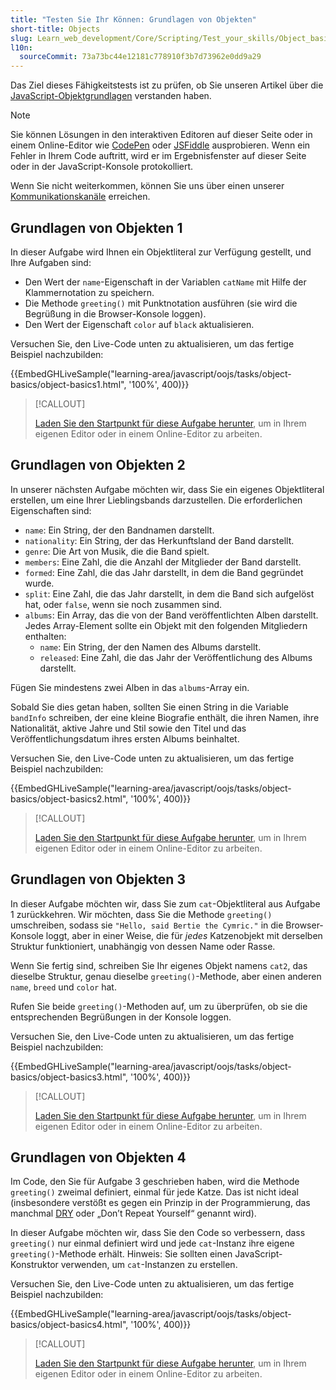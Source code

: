 ```yaml
---
title: "Testen Sie Ihr Können: Grundlagen von Objekten"
short-title: Objects
slug: Learn_web_development/Core/Scripting/Test_your_skills/Object_basics
l10n:
  sourceCommit: 73a73bc44e12181c778910f3b7d73962e0dd9a29
---
```


Das Ziel dieses Fähigkeitstests ist zu prüfen, ob Sie unseren Artikel über die [JavaScript-Objektgrundlagen](/de/docs/Learn_web_development/Core/Scripting/Object_basics) verstanden haben.

> [!NOTE]
> Sie können Lösungen in den interaktiven Editoren auf dieser Seite oder in einem Online-Editor wie [CodePen](https://codepen.io/) oder [JSFiddle](https://jsfiddle.net/) ausprobieren.
> Wenn ein Fehler in Ihrem Code auftritt, wird er im Ergebnisfenster auf dieser Seite oder in der JavaScript-Konsole protokolliert.
>
> Wenn Sie nicht weiterkommen, können Sie uns über einen unserer [Kommunikationskanäle](/de/docs/MDN/Community/Communication_channels) erreichen.

## Grundlagen von Objekten 1

In dieser Aufgabe wird Ihnen ein Objektliteral zur Verfügung gestellt, und Ihre Aufgaben sind:

- Den Wert der `name`-Eigenschaft in der Variablen `catName` mit Hilfe der Klammernotation zu speichern.
- Die Methode `greeting()` mit Punktnotation ausführen (sie wird die Begrüßung in die Browser-Konsole loggen).
- Den Wert der Eigenschaft `color` auf `black` aktualisieren.

Versuchen Sie, den Live-Code unten zu aktualisieren, um das fertige Beispiel nachzubilden:

{{EmbedGHLiveSample("learning-area/javascript/oojs/tasks/object-basics/object-basics1.html", '100%', 400)}}

> [!CALLOUT]
>
> [Laden Sie den Startpunkt für diese Aufgabe herunter](https://github.com/mdn/learning-area/blob/main/javascript/oojs/tasks/object-basics/object-basics1-download.html), um in Ihrem eigenen Editor oder in einem Online-Editor zu arbeiten.

## Grundlagen von Objekten 2

In unserer nächsten Aufgabe möchten wir, dass Sie ein eigenes Objektliteral erstellen, um eine Ihrer Lieblingsbands darzustellen. Die erforderlichen Eigenschaften sind:

- `name`: Ein String, der den Bandnamen darstellt.
- `nationality`: Ein String, der das Herkunftsland der Band darstellt.
- `genre`: Die Art von Musik, die die Band spielt.
- `members`: Eine Zahl, die die Anzahl der Mitglieder der Band darstellt.
- `formed`: Eine Zahl, die das Jahr darstellt, in dem die Band gegründet wurde.
- `split`: Eine Zahl, die das Jahr darstellt, in dem die Band sich aufgelöst hat, oder `false`, wenn sie noch zusammen sind.
- `albums`: Ein Array, das die von der Band veröffentlichten Alben darstellt. Jedes Array-Element sollte ein Objekt mit den folgenden Mitgliedern enthalten:
  - `name`: Ein String, der den Namen des Albums darstellt.
  - `released`: Eine Zahl, die das Jahr der Veröffentlichung des Albums darstellt.

Fügen Sie mindestens zwei Alben in das `albums`-Array ein.

Sobald Sie dies getan haben, sollten Sie einen String in die Variable `bandInfo` schreiben, der eine kleine Biografie enthält, die ihren Namen, ihre Nationalität, aktive Jahre und Stil sowie den Titel und das Veröffentlichungsdatum ihres ersten Albums beinhaltet.

Versuchen Sie, den Live-Code unten zu aktualisieren, um das fertige Beispiel nachzubilden:

{{EmbedGHLiveSample("learning-area/javascript/oojs/tasks/object-basics/object-basics2.html", '100%', 400)}}

> [!CALLOUT]
>
> [Laden Sie den Startpunkt für diese Aufgabe herunter](https://github.com/mdn/learning-area/blob/main/javascript/oojs/tasks/object-basics/object-basics2-download.html), um in Ihrem eigenen Editor oder in einem Online-Editor zu arbeiten.

## Grundlagen von Objekten 3

In dieser Aufgabe möchten wir, dass Sie zum `cat`-Objektliteral aus Aufgabe 1 zurückkehren. Wir möchten, dass Sie die Methode `greeting()` umschreiben, sodass sie `"Hello, said Bertie the Cymric."` in die Browser-Konsole loggt, aber in einer Weise, die für _jedes_ Katzenobjekt mit derselben Struktur funktioniert, unabhängig von dessen Name oder Rasse.

Wenn Sie fertig sind, schreiben Sie Ihr eigenes Objekt namens `cat2`, das dieselbe Struktur, genau dieselbe `greeting()`-Methode, aber einen anderen `name`, `breed` und `color` hat.

Rufen Sie beide `greeting()`-Methoden auf, um zu überprüfen, ob sie die entsprechenden Begrüßungen in der Konsole loggen.

Versuchen Sie, den Live-Code unten zu aktualisieren, um das fertige Beispiel nachzubilden:

{{EmbedGHLiveSample("learning-area/javascript/oojs/tasks/object-basics/object-basics3.html", '100%', 400)}}

> [!CALLOUT]
>
> [Laden Sie den Startpunkt für diese Aufgabe herunter](https://github.com/mdn/learning-area/blob/main/javascript/oojs/tasks/object-basics/object-basics3-download.html), um in Ihrem eigenen Editor oder in einem Online-Editor zu arbeiten.

## Grundlagen von Objekten 4

Im Code, den Sie für Aufgabe 3 geschrieben haben, wird die Methode `greeting()` zweimal definiert, einmal für jede Katze. Das ist nicht ideal (insbesondere verstößt es gegen ein Prinzip in der Programmierung, das manchmal [DRY](https://en.wikipedia.org/wiki/Don%27t_repeat_yourself) oder „Don’t Repeat Yourself“ genannt wird).

In dieser Aufgabe möchten wir, dass Sie den Code so verbessern, dass `greeting()` nur einmal definiert wird und jede `cat`-Instanz ihre eigene `greeting()`-Methode erhält. Hinweis: Sie sollten einen JavaScript-Konstruktor verwenden, um `cat`-Instanzen zu erstellen.

Versuchen Sie, den Live-Code unten zu aktualisieren, um das fertige Beispiel nachzubilden:

{{EmbedGHLiveSample("learning-area/javascript/oojs/tasks/object-basics/object-basics4.html", '100%', 400)}}

> [!CALLOUT]
>
> [Laden Sie den Startpunkt für diese Aufgabe herunter](https://github.com/mdn/learning-area/blob/main/javascript/oojs/tasks/object-basics/object-basics4-download.html), um in Ihrem eigenen Editor oder in einem Online-Editor zu arbeiten.
